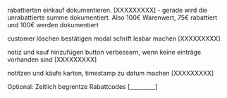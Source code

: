 rabattierten einkauf dokumentieren. [XXXXXXXXX]
    - gerade wird die unrabattierte summe dokumentiert. Also 100€ Warenwert, 75€ rabattiert und 100€ werden dokumentiert

customer löschen bestätigen modal schrift lesbar machen [XXXXXXXXX]

notiz und kauf hinzufügen button verbessern, wenn keine einträge vorhanden sind [XXXXXXXXX]

notitzen und käufe karten, timestamp zu datum machen [XXXXXXXXX]


Optional:
Zeitlich begrentze Rabattcodes [_________]